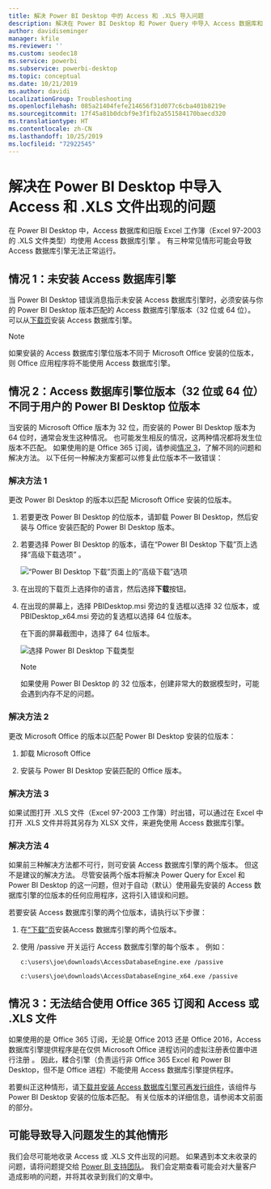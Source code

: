 ```yaml
---
title: 解决 Power BI Desktop 中的 Access 和 .XLS 导入问题
description: 解决在 Power BI Desktop 和 Power Query 中导入 Access 数据库和 .XLS 电子表格出现的问题
author: davidiseminger
manager: kfile
ms.reviewer: ''
ms.custom: seodec18
ms.service: powerbi
ms.subservice: powerbi-desktop
ms.topic: conceptual
ms.date: 10/21/2019
ms.author: davidi
LocalizationGroup: Troubleshooting
ms.openlocfilehash: 085a21404fefe214656f31d077c6cba401b8219e
ms.sourcegitcommit: 17f45a81b0dcbf9e3f1fb2a551584170baecd320
ms.translationtype: HT
ms.contentlocale: zh-CN
ms.lasthandoff: 10/25/2019
ms.locfileid: "72922545"
---
```

# <a name="resolve-issues-importing-access-and-xls-files-in-power-bi-desktop"></a>解决在 Power BI Desktop 中导入 Access 和 .XLS 文件出现的问题

在 Power BI Desktop 中，Access 数据库和旧版 Excel 工作簿（Excel 97-2003 的 .XLS 文件类型）均使用 Access 数据库引擎  。 有三种常见情形可能会导致 Access 数据库引擎无法正常运行。

## <a name="situation-1-no-access-database-engine-is-installed"></a>情况 1：未安装 Access 数据库引擎

当 Power BI Desktop 错误消息指示未安装 Access 数据库引擎时，必须安装与你的 Power BI Desktop 版本匹配的 Access 数据库引擎版本（32 位或 64 位）。 可以从[下载页](http://www.microsoft.com/download/details.aspx?id=13255)安装 Access 数据库引擎。

>[!NOTE]
>如果安装的 Access 数据库引擎位版本不同于 Microsoft Office 安装的位版本，则 Office 应用程序将不能使用 Access 数据库引擎。

## <a name="situation-2-the-access-database-engine-bit-version-32-bit-or-64-bit-is-different-from-your-power-bi-desktop-bit-version"></a>情况 2：Access 数据库引擎位版本（32 位或 64 位）不同于用户的 Power BI Desktop 位版本

当安装的 Microsoft Office 版本为 32 位，而安装的 Power BI Desktop 版本为 64 位时，通常会发生这种情况。 也可能发生相反的情况，这两种情况都将发生位版本不匹配。 如果使用的是 Office 365 订阅，请参阅[情况 3](#situation-3-trouble-using-access-or-xls-files-with-an-office-365-subscription)，了解不同的问题和解决方法。 以下任何一种解决方案都可以修复此位版本不一致错误：

### <a name="solution-1"></a>解决方法 1

更改 Power BI Desktop 的版本以匹配 Microsoft Office 安装的位版本。 

1. 若要更改 Power BI Desktop 的位版本，请卸载 Power BI Desktop，然后安装与 Office 安装匹配的 Power BI Desktop 版本。 

1. 若要选择 Power BI Desktop 的版本，请在“Power BI Desktop 下载”页上选择“高级下载选项”  。
   
   ![“Power BI Desktop 下载”页面上的“高级下载”选项](media/desktop-access-database-errors/desktop-access-errors-1.png)
   
1. 在出现的下载页上选择你的语言，然后选择**下载**按钮。 
 
1. 在出现的屏幕上，选择 PBIDesktop.msi 旁边的复选框以选择 32 位版本，或 PBIDesktop_x64.msi 旁边的复选框以选择 64 位版本。 

   在下面的屏幕截图中，选择了 64 位版本。
   
   ![选择 Power BI Desktop 下载类型](media/desktop-access-database-errors/desktop-access-errors-2.png)
   
   >[!NOTE]
   >如果使用 Power BI Desktop 的 32 位版本，创建非常大的数据模型时，可能会遇到内存不足的问题。

### <a name="solution-2"></a>解决方法 2

更改 Microsoft Office 的版本以匹配 Power BI Desktop 安装的位版本：

1. 卸载 Microsoft Office

2. 安装与 Power BI Desktop 安装匹配的 Office 版本。

### <a name="solution-3"></a>解决方法 3

如果试图打开 .XLS 文件（Excel 97-2003 工作簿）时出错，可以通过在 Excel 中打开 .XLS 文件并将其另存为 XLSX 文件，来避免使用 Access 数据库引擎。

### <a name="solution-4"></a>解决方法 4

如果前三种解决方法都不可行，则可安装 Access 数据库引擎的两个版本。 但这不是建议的解决方法。 尽管安装两个版本将解决 Power Query for Excel 和 Power BI Desktop 的这一问题，但对于自动（默认）使用最先安装的 Access 数据库引擎的位版本的任何应用程序，这将引入错误和问题。 

若要安装 Access 数据库引擎的两个位版本，请执行以下步骤：

1. 在[“下载”页](http://www.microsoft.com/download/details.aspx?id=13255)安装Access 数据库引擎的两个位版本。 

1. 使用 /passive 开关运行 Access 数据库引擎的每个版本  。 例如：
   
       c:\users\joe\downloads\AccessDatabaseEngine.exe /passive
   
       c:\users\joe\downloads\AccessDatabaseEngine_x64.exe /passive

## <a name="situation-3-trouble-using-access-or-xls-files-with-an-office-365-subscription"></a>情况 3：无法结合使用 Office 365 订阅和 Access 或 .XLS 文件

如果使用的是 Office 365 订阅，无论是 Office 2013 还是 Office 2016，Access 数据库引擎提供程序是在仅供 Microsoft Office 进程访问的虚拟注册表位置中进行注册    。 因此，糅合引擎（负责运行非 Office 365 Excel 和 Power BI Desktop，但不是 Office 进程）不能使用 Access 数据库引擎提供程序。

若要纠正这种情形，请[下载并安装 Access 数据库引擎可再发行组件](http://www.microsoft.com/download/details.aspx?id=13255)，该组件与 Power BI Desktop 安装的位版本匹配。 有关位版本的详细信息，请参阅本文前面的部分。

## <a name="other-situations-that-can-cause-import-issues"></a>可能导致导入问题发生的其他情形

我们会尽可能地收录 Access 或 .XLS 文件出现的问题。 如果遇到本文未收录的问题，请将问题提交给 [Power BI 支持团队](https://powerbi.microsoft.com/support/)。 我们会定期查看可能会对大量客户造成影响的问题，并将其收录到我们的文章中。

